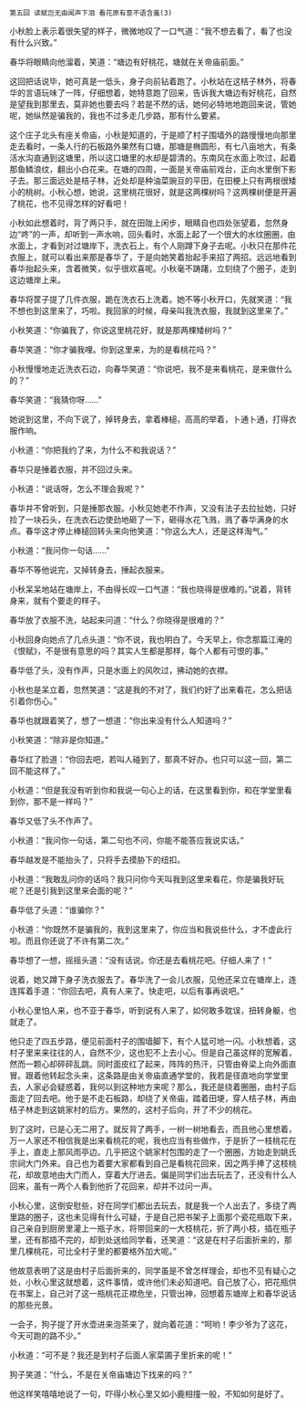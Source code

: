     第五回 读赋岂无由闻声下泪 看花原有意不语含羞(3) 

   小秋脸上表示着很失望的样子，微微地叹了一口气道：“我不想去看了，看了也没有什么兴致。”

   春华将眼睛向他溜着，笑道：“塘边有好桃花，塘就在关帝庙前面。”

   这回把话说毕，她可真是一低头，身子向前钻着跑了。小秋站在这桔子林外，将春华的言语玩味了一阵，仔细想着，她特意跑了回来，告诉我大塘边有好桃花，自然是望我到那里去，莫非她也要去吗？若是不然的话，她何必特地地跑回来说，管她呢，她纵然是骗我的，我也不过多走几步路，那有什么要紧。

   这个庄子北头有座关帝庙，小秋是知道的，于是顺了村子围墙外的路慢慢地向那里走去看时，一条人行的石板路外果然有口塘，那塘是椭圆形，有七八亩地大，有条活水沟直通到这塘里，所以这口塘里的水却是碧清的。东南风在水面上吹过，起着那鱼鳞浪纹，翻出小白花来。在塘的四周，一面是关帝庙前戏台，正向水里倒下影子去。那三面远处是桔子林，近处却是种油菜豌豆的平田，在田梗上只有两根很矮小的桃树。小秋心想，她说，这里桃花很好，就是这两棵树吗？这两棵树便是开遍了桃花，也不见得怎样的好看吧！

   小秋如此想着时，背了两只手，就在田陇上闲步，眼睛自也四处张望着，忽然身边“咚”的一声，却听到一声水响，回头看时，水面上起了一个很大的水纹圈圈，由水面上，才看到对过塘岸下，洗衣石上，有个人刚蹲下身子去呢。小秋只在那件花衣服上，就可以看出来那是春华了，于是向她笑着抬起手来招了两招。远远地看到春华抬起头来，含着微笑，似乎很欢喜呢。小秋毫不踌躇，立刻绕了个圈子，走到这边塘岸上来。

   春华将筐子提了几件衣服，跪在洗衣石上洗着。她不等小秋开口，先就笑道：“我不想也到这里来了，巧啦。我回家的时候，母亲叫我洗衣服，我就到这里来了。”

   小秋笑道：“你骗我了，你说这里桃花好，就是那两棵矮树吗？”

   春华笑道：“你才骗我哩。你到这里来，为的是看桃花吗？”

   小秋慢慢地走近洗衣石边，向春华笑道：“你说吧，我不是来看桃花，是来做什么的？”

   春华笑道：“我猜你呀……”

   她说到这里，不向下说了，掉转身去，拿着棒槌，高高的举着，卜通卜通，打得衣服作响。

   小秋道：“你把我约了来，为什么不和我说话？”

   春华只是捶着衣服，并不回过头来。

   小秋道：“说话呀，怎么不理会我呢？”

   春华并不曾听到，只是捶那衣服。小秋见她老不作声，又没有法子去拉扯她，只好捡了一块石头，在洗衣石边使劲地砸了一下，砸得水花飞溅，溅了春华满身的水点。春华这才停止棒槌回转头来向他笑道：“你这么大人，还是这样淘气。”

   小秋道：“我问你一句话……”

   春华不等他说完，又掉转身去，捶起衣服来。

   小秋呆呆地站在塘岸上，不由得长叹一口气道：“我也晓得是很难的。”说着，背转身来，就有个要走的样子。

   春华放了衣服不洗，站起来问道：“什么？你晓得是很难的？”

   小秋回身向她点了几点头道：“你不说，我也明白了。今天早上，你念那篇江淹的《恨赋》，不是很有意思的吗？其实人生都是那样，每个人都有可恨的事。”

   春华低了头，没有作声，只是水面上的风吹过，拂动她的衣襟。

   小秋也是呆立着，忽然笑道：“这是我的不对了，我们约好了出来看花，怎么把话引着你伤心。”

   春华也就跟着笑了，想了一想道：“你出来没有什么人知道吗？”

   小秋笑道：“除非是你知道。”

   春华红了脸道：“你回去吧，若叫人碰到了，那真不好办。也只可以这一回，第二回不能这样了。”

   小秋道：“但是我没有听到你和我说一句心上的话，在这里看到你，和在学堂里看到你，那不是一样吗？”

   春华又低了头不作声了。

   小秋道：“我问你一句话，第二句也不问，你能不能答应我说实话。”

   春华越发是不能抬头了，只将手去摸胁下的纽扣。

   小秋道：“我敢乱问你的话吗？我只问你今天叫我到这里来看花，你是骗我好玩呢？还是引我到这里来会面的呢？”

   春华低了头道：“谁骗你？”

   小秋道：“你既然不是骗我的，我到这里来了，你应当和我说些什么，才不虚此行啦。而且你还说了不许有第二次。”

   春华想了一想，摇摇头道：“没有话说。你还是去看桃花吧。仔细人来了！”

   说着，她又蹲下身子洗衣服去了。春华洗了一会儿衣服，见他还呆立在塘岸上，连连挥着手道：“你回去吧，真有人来了。快走吧，以后有事再说吧。”

   小秋心里怕人来，也不亚于春华，听到说有人来了，如何敢多耽误，扭转身躯，也就走了。

   他只走了四五步路，便见前面村子的围墙脚下，有个人猛可地一闪。小秋想着，这村子里来来往往的人，自然不少，这也犯不上去小心。但是自己虽这样的宽解着，然而一颗心却砰砰乱跳。同时面皮红了起来，阵阵的热汗，只管由脊梁上向外面直冒。跟着他转起念头来，这条路是由关帝庙直通学堂的，我若是径直地向学堂里去，人家必会疑惑着，我何以到这种地方来呢？那么，我还是绕着圈圈，由村子后面走了回去吧。他于是不走石板路，却绕了关帝庙，踏着田埂，穿人桔子林，再由桔子林走到这姚家村的后方。果然的，这村子后向，开了不少的桃花。

   到了这时，已是心无二用了。就反背了两手，一树一树地看去，而且他心里想着，万一人家还不相信我是出来看桃花的呢，我也应当有些做作，于是折了一枝桃花在手上，直走上那风雨亭边。几乎把这个姚家村包围的走了一个圈圈，方始走到姚氏宗祠大门外来。自己也为着要大家都看到自己是看桃花回来，因之两手捧了这枝桃花，却故意地由大门而人，穿着大厅进去。偏是同学们出去玩去了，还没有什么人回来，虽有一两个人看到他折了花回来，却并不过问一声。

   小秋心里，这倒安慰些，好在同学们都出去玩去，就是我一个人出去了，多绕了两里路的圈子，这也未见得有什么可疑，于是自己把书架子上面那个瓷花瓶取下来，自己亲自到厨房里灌上一瓶子水，将带回来的一大枝桃花，折了两小枝，插在瓶子里，还有那插不完的，却到处送给同学看，还笑道：“这是在村子后面折来的，那里几棵桃花，可比全村子里的都要格外加大呢。”

   他故意表明了这是由村子后面折来的，同学虽是不曾怎样理会，却也不见有疑心之处，小秋心里这就想着，这件事情，或许他们未必知道吧。自己放了心，把花瓶供在书案上，自己对了这一瓶桃花正襟危坐，只管出神，回想着东塘岸上和春华说话的那些光景。

   一会子，狗子提了开水壶进来泡茶来了，就向着花道：“呵哟！李少爷为了这花，今天可跑的路不少。”

   小秋道：“可不是？我还是到村子后面人家菜圃子里折来的呢！”

   狗子笑道：“什么，不是在关帝庙塘边下找来的吗？”

   他这样笑嘻嘻地说了一句，吓得小秋心里又如小鹿相撞一般，不知如何是好了。

